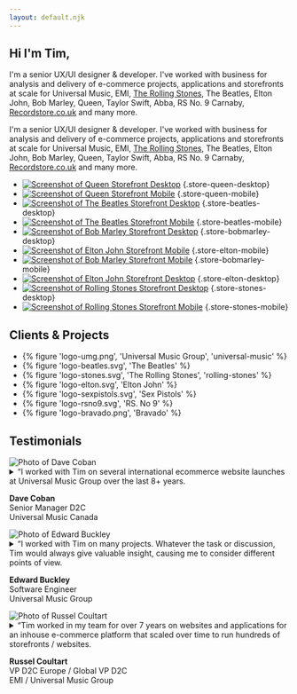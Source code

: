 ```yaml
---
layout: default.njk
---
```


<section class="hello">

  # Hi I'm Tim,

  I'm a senior UX/UI designer & developer. I've worked with business for analysis and delivery of e-commerce projects, applications and storefronts at scale for Universal Music, EMI, [The Rolling Stones](/rolling-stones), The Beatles, Elton John, Bob Marley, Queen, Taylor Swift, Abba, RS No. 9 Carnaby, [Recordstore.co.uk](https://recordstore.co.uk) and many more.

  I'm a senior UX/UI designer & developer. I've worked with business for analysis and delivery of e-commerce projects, applications and storefronts at scale for Universal Music, EMI, [The Rolling Stones](/rolling-stones), The Beatles, Elton John, Bob Marley, Queen, Taylor Swift, Abba, RS No. 9 Carnaby, [Recordstore.co.uk](https://recordstore.co.uk) and many more.  

  * [![Screenshot of Queen Storefront Desktop](/static/img/store-queen-desktop.png)](/gallery) {.store-queen-desktop}
  * [![Screenshot of Queen Storefront Mobile](/static/img/store-queen-mobile.png)](/gallery) {.store-queen-mobile}
  * [![Screenshot of The Beatles Storefront Desktop](/static/img/store-beatles-desktop-crop.png)](/gallery) {.store-beatles-desktop}
  * [![Screenshot of The Beatles Storefront Mobile](/static/img/store-beatles-mobile-crop.png)](/gallery) {.store-beatles-mobile}
  * [![Screenshot of Bob Marley Storefront Desktop](/static/img/store-bobmarley-desktop.png)](/gallery) {.store-bobmarley-desktop}
  * [![Screenshot of Elton John Storefront Mobile](/static/img/store-elton-mobile-crop.png)](/gallery) {.store-elton-mobile}
  * [![Screenshot of Bob Marley Storefront Mobile](/static/img/store-bobmarley-mobile.png)](/gallery) {.store-bobmarley-mobile}
  * [![Screenshot of Elton John Storefront Desktop](/static/img/store-elton-desktop-crop.png)](/gallery) {.store-elton-desktop}
  * [![Screenshot of Rolling Stones Storefront Desktop](/static/img/store-stones-desktop.png)](/gallery) {.store-stones-desktop}
  * [![Screenshot of Rolling Stones Storefront Mobile](/static/img/store-stones-mobile.png)](/gallery) {.store-stones-mobile}

</section>

<section class="clients">

## Clients & Projects

  * {% figure 'logo-umg.png', 'Universal Music Group', 'universal-music' %}
  * {% figure 'logo-beatles.svg', 'The Beatles' %}
  * {% figure 'logo-stones.svg', 'The Rolling Stones', 'rolling-stones' %}
  * {% figure 'logo-elton.svg', 'Elton John' %}
  * {% figure 'logo-sexpistols.svg', 'Sex Pistols' %}
  * {% figure 'logo-rsno9.svg', 'RS. No 9' %}
  * {% figure 'logo-bravado.png', 'Bravado' %}
</section>

## Testimonials

<section class="testimonials">
  <article>
    <img src="/static/img/people-dave-coban.jpg" alt="Photo of Dave Coban" />
    <details>
      <summary>
        <span>“</span>I worked with Tim on several international ecommerce website launches at Universal Music Group over the last 8+ years.
      </summary>
      <p>
        Tim was an absolute joy to work with! His impressive technical knowledge was an invaluable asset to all business units he interacted with. He helped my team get through several complex and time sensitive website launches over the years - we couldn't have done it with his technical know-how and graceful guidance!
      </p>
      <p>
        Tim's ability to problem solve, prioritize, and execute under pressure was second to none. Whenever we had a highly complex problem that required the technical skills of a developer, but also the communication skills and leadership of a project manager, Tim was the go-to guy to lead the charge. 
        What I really appreciated about Tim is not just his skill set - but he is an extremely friendly and patient person as well. I would welcome the opportunity to work with him again - if you have the chance to work with Tim, take it!
      </p>
    </details>      
    <p class="mono small">
      <strong>Dave Coban</strong><br/>
      Senior Manager D2C<br/>
      Universal Music Canada
    </p>
  </article>
  <article>
    <img src="/static/img/people-edward-buckley.jpg" alt="Photo of Edward Buckley" />
    <details>
      <summary>
        <span>“</span>I worked with Tim on many projects. Whatever the task or discussion, Tim would always give valuable insight, causing me to consider different points of view.
      </summary>
      <p>      
        He is clear on the direction that a website - or the front-end of a webapp - needs to take, in order for it to meet the needs of the business, for its UX & UI, for its technical implementation, and for how it fits into the system & business as a whole.
      </p>
      <p>
        His abilities stretch far beyond front-end design & build. Both in terms of the technologies, but for example in terms of the data feeding in and out of the front-end and making use of it.
      </p>
      <p>    
        As well as having the necessary abilities, Tim is fun to work with.
      </p>      
    </details>  
    <p class="mono small">
      <strong>Edward Buckley</strong><br/>
      Software Engineer<br/>
      Universal Music Group
    </p>
  </article>
  <article>
    <img src="/static/img/people-russel-coultart.jpg" alt="Photo of Russel Coultart" />
    <details>
      <summary>
        <span>“</span>Tim worked in my team for over 7 years on websites and applications for an inhouse e-commerce platform that scaled over time to run hundreds of storefronts / websites.
      </summary>
      <p>
        During this time he was promoted to lead front end developer & designer (responsibilities included managing the front end development & design team) and was then promoted to director of front end development & design.
      </p>
      <p>
        He was a passionate advocate for best of breed UI/UX and worked on many projects including internationalisation (languages and currencies), reducing friction in the checkout process, improving discoverability and helped merchandising teams with understanding how to make data driven decisions.  
      </p>
    </details>  
    <p class="mono small">
      <strong>Russel Coultart</strong><br/>
      VP D2C Europe / Global VP D2C<br/>
      EMI  / Universal Music Group
    </p>
  </article>

</section>
